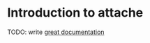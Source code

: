 # Introduction to attache

TODO: write [great documentation](http://jacobian.org/writing/what-to-write/)
